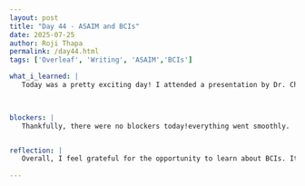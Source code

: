 ```yaml
---
layout: post
title: "Day 44 - ASAIM and BCIs"
date: 2025-07-25
author: Roji Thapa
permalink: /day44.html
tags: ['Overleaf', 'Writing', 'ASAIM','BCIs']

what_i_learned: |
   Today was a pretty exciting day! I attended a presentation by Dr. Chris Crawford from the University of Alabama, where he talked about Brain Computer Interfaces (BCIs). BCIs allow us to control devices with our minds, and that really blew my mind! Dr. Crawford explained how these systems work by reading signals from the brain. In the workshop, we got to try it out ourselves. One activity involved using an EEG headset to control a drone, where the computer processed the brain signals and turned them into commands. We also tried using muscle signals to control devices, which felt like science fiction! It was fascinating to see how all this works, and it made me appreciate the technology even more. I returned to lab and worked on my final research paper.


  
blockers: |
   Thankfully, there were no blockers today!everything went smoothly.


reflection: |
   Overall, I feel grateful for the opportunity to learn about BCIs. It’s amazing how we can control things just with our thoughts, and I never thought I’d have the chance to experience it firsthand. I also feel more confident about my research. I finished coding yesterday and today I added the result table and bar plot to my paper. Explaining the results is easier compared to the begining, and I think I’m getting better at it. The professor also provided some useful feedback on our research paper, which will be a great help.
   
---
```

